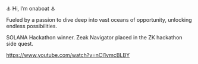 
⚓ Hi, I’m onaboat ⚓

Fueled by a passion to dive deep into vast oceans of opportunity, unlocking endless possibilities.

SOLANA Hackathon winner. 
Zeak Navigator placed in the ZK hackathon side quest. 

https://www.youtube.com/watch?v=nCI1vmcBLBY

<!---
onaboat/onaboat is a ✨ special ✨ repository because its `README.md` (this file) appears on your GitHub profile.
You can click the Preview link to take a look at your changes.
--->
